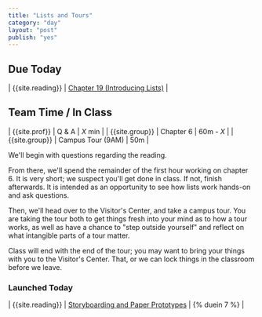 ```yaml
---
title: "Lists and Tours"
category: "day"
layout: "post"
publish: "yes"
---
```


## Due Today

| {{site.reading}} | [Chapter 19 (Introducing Lists)]({{site.todo}}/lists/) |

## Team Time / In Class

| {{site.prof}} | Q & A | *X* min |
| {{site.group}} | Chapter 6 | 60m - *X* |
| {{site.group}} | Campus Tour (9AM) | 50m |

We'll begin with questions regarding the reading.

From there, we'll spend the remainder of the first hour working on chapter 6. It is very short; we suspect you'll get done in class. If not, finish afterwards. It is intended as an opportunity to see how lists work hands-on and ask questions.

Then, we'll head over to the Visitor's Center, and take a campus tour. You are taking the tour both to get things fresh into your mind as to how a tour works, as well as have a chance to "step outside yourself" and reflect on what intangible parts of a tour matter.

Class will end with the end of the tour; you may want to bring your things with you to the Visitor's Center. That, or we can lock things in the classroom before we leave.

### Launched Today

| {{site.reading}} | [Storyboarding and Paper Prototypes]({{site.todo}}/storyboarding-and-prototypes) | {% duein 7 %} |
